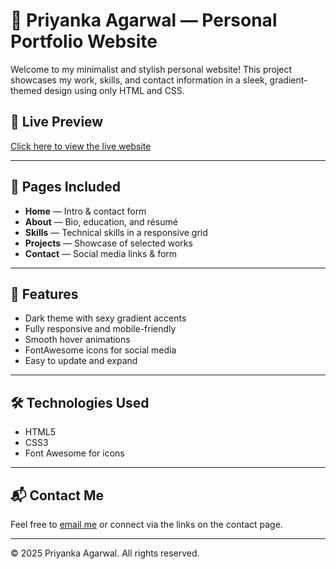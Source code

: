 # 💼 Priyanka Agarwal — Personal Portfolio Website

Welcome to my minimalist and stylish personal website! This project showcases my work, skills, and contact information in a sleek, gradient-themed design using only HTML and CSS.

## 🔗 Live Preview

[Click here to view the live website](https://Prriiiyankaaa.github.io/Website)


---

## 📁 Pages Included

- **Home** — Intro & contact form
- **About** — Bio, education, and résumé
- **Skills** — Technical skills in a responsive grid
- **Projects** — Showcase of selected works
- **Contact** — Social media links & form

---

## 🎨 Features

- Dark theme with sexy gradient accents
- Fully responsive and mobile-friendly
- Smooth hover animations
- FontAwesome icons for social media
- Easy to update and expand

---

## 🛠 Technologies Used

- HTML5
- CSS3 
- Font Awesome for icons

---

## 📬 Contact Me

Feel free to [email me](mailto:ag.priyanka02@gmail.com) or connect via the links on the contact page.

---

© 2025 Priyanka Agarwal. All rights reserved.
